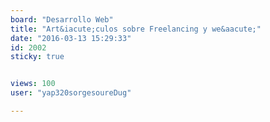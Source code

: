 ```yaml
---
board: "Desarrollo Web"
title: "Art&iacute;culos sobre Freelancing y we&aacute;"
date: "2016-03-13 15:29:33"
id: 2002
sticky: true


views: 100
user: "yap320sorgesoureDug"

---
```

